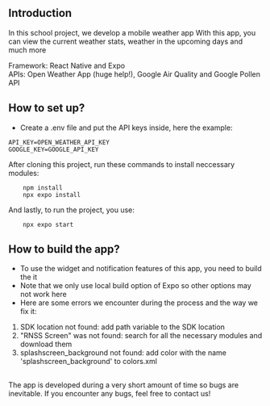 ## Introduction
In this school project, we develop a mobile weather app
With this app, you can view the current weather stats, weather in the upcoming days and much more

Framework: React Native and Expo  
APIs: Open Weather App (huge help!), Google Air Quality and Google Pollen API

## How to set up?
- Create a .env file and put the API keys inside, here the example:
```
API_KEY=OPEN_WEATHER_API_KEY
GOOGLE_KEY=GOOGLE_API_KEY
```

After cloning this project, run these commands to install neccessary modules:

```
    npm install
    npx expo install
```

And lastly, to run the project, you use:

```
    npx expo start
```

## How to build the app?
- To use the widget and notification features of this app, you need to build the it
- Note that we only use local build option of Expo so other options may not work here 
- Here are some errors we encounter during the process and the way we fix it:
1. SDK location not found: add path variable to the SDK location
2. "RNSS Screen" was not found: search for all the necessary modules and download them
3. splashscreen_background not found: add color with the name 'splashscreen_background' to colors.xml

##
The app is developed during a very short amount of time so bugs are inevitable. If you encounter any bugs, feel free to contact us!
